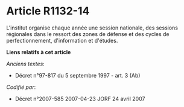 # Article R1132-14

L'institut organise chaque année une session nationale, des sessions régionales dans le ressort des zones de défense et des
cycles de perfectionnement, d'information et d'études.

**Liens relatifs à cet article**

_Anciens textes_:

  - Décret n°97-817 du 5 septembre 1997 - art. 3 (Ab)

_Codifié par_:

  - Décret n°2007-585 2007-04-23 JORF 24 avril 2007
